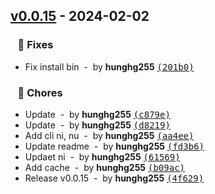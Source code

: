 ## [v0.0.15](https://github.com/hunghg255/run-script-cli/compare/e615c9270a563095a5926c4a14f61475423620cb...v0.0.15) - 2024-02-02
### &nbsp;&nbsp;&nbsp;🐛 Fixes

- Fix install bin &nbsp;-&nbsp; by **hunghg255** [<samp>(201b0)</samp>](https://github.com/hunghg255/run-script-cli/commit/201b0d6)

### &nbsp;&nbsp;&nbsp;🏡 Chores

- Update &nbsp;-&nbsp; by **hunghg255** [<samp>(c879e)</samp>](https://github.com/hunghg255/run-script-cli/commit/c879efa)
- Update &nbsp;-&nbsp; by **hunghg255** [<samp>(d8219)</samp>](https://github.com/hunghg255/run-script-cli/commit/d8219d0)
- Add cli ni, nu &nbsp;-&nbsp; by **hunghg255** [<samp>(aa4ee)</samp>](https://github.com/hunghg255/run-script-cli/commit/aa4ee00)
- Update readme &nbsp;-&nbsp; by **hunghg255** [<samp>(fd3b6)</samp>](https://github.com/hunghg255/run-script-cli/commit/fd3b6ff)
- Updaet ni &nbsp;-&nbsp; by **hunghg255** [<samp>(61569)</samp>](https://github.com/hunghg255/run-script-cli/commit/615699b)
- Add cache &nbsp;-&nbsp; by **hunghg255** [<samp>(b09ac)</samp>](https://github.com/hunghg255/run-script-cli/commit/b09ac4f)
- Release v0.0.15 &nbsp;-&nbsp; by **hunghg255** [<samp>(4f629)</samp>](https://github.com/hunghg255/run-script-cli/commit/4f629ed)
